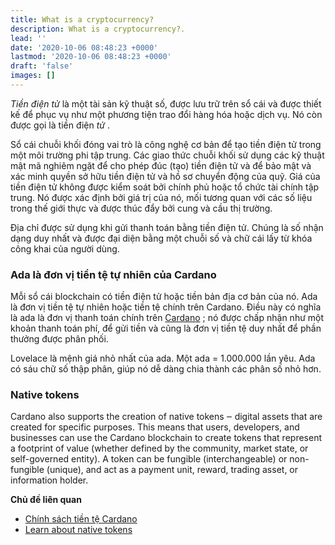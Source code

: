 ```yaml
---
title: What is a cryptocurrency?
description: What is a cryptocurrency?.
lead: ''
date: '2020-10-06 08:48:23 +0000'
lastmod: '2020-10-06 08:48:23 +0000'
draft: 'false'
images: []
---
```


*Tiền điện tử* là một tài sản kỹ thuật số, được lưu trữ trên sổ cái và được thiết kế để phục vụ như một phương tiện trao đổi hàng hóa hoặc dịch vụ. Nó còn được gọi là tiền điện *tử* .

Sổ cái chuỗi khối đóng vai trò là công nghệ cơ bản để tạo tiền điện tử trong một môi trường phi tập trung. Các giao thức chuỗi khối sử dụng các kỹ thuật mật mã nghiêm ngặt để cho phép đúc (tạo) tiền điện tử và để bảo mật và xác minh quyền sở hữu tiền điện tử và hồ sơ chuyển động của quỹ. Giá của tiền điện tử không được kiểm soát bởi chính phủ hoặc tổ chức tài chính tập trung. Nó được xác định bởi giá trị của nó, mối tương quan với các số liệu trong thế giới thực và được thúc đẩy bởi cung và cầu thị trường.

Địa chỉ được sử dụng khi gửi thanh toán bằng tiền điện tử. Chúng là số nhận dạng duy nhất và được đại diện bằng một chuỗi số và chữ cái lấy từ khóa công khai của người dùng.

### Ada là đơn vị tiền tệ tự nhiên của Cardano

Mỗi sổ cái blockchain có tiền điện tử hoặc tiền bản địa cơ bản của nó. Ada là đơn vị tiền tệ tự nhiên hoặc tiền tệ chính trên Cardano. Điều này có nghĩa là ada là đơn vị thanh toán chính trên [Cardano](https://cardano.org/) ; nó được chấp nhận như một khoản thanh toán phí, để gửi tiền và cũng là đơn vị tiền tệ duy nhất để phần thưởng được phân phối.

Lovelace là mệnh giá nhỏ nhất của ada. Một ada = 1.000.000 lần yêu. Ada có sáu chữ số thập phân, giúp nó dễ dàng chia thành các phân số nhỏ hơn.

### Native tokens

Cardano also supports the creation of native tokens ‒ digital assets that are created for specific purposes. This means that users, developers, and businesses can use the Cardano blockchain to create tokens that represent a footprint of value (whether defined by the community, market state, or self-governed entity). A token can be fungible (interchangeable) or non-fungible (unique), and act as a payment unit, reward, trading asset, or information holder.

**Chủ đề liên quan**

- [Chính sách tiền tệ Cardano](https://docs.cardano.org/explore-cardano/monetary-policy)
- [Learn about native tokens](https://docs.cardano.org/native-tokens/learn)

